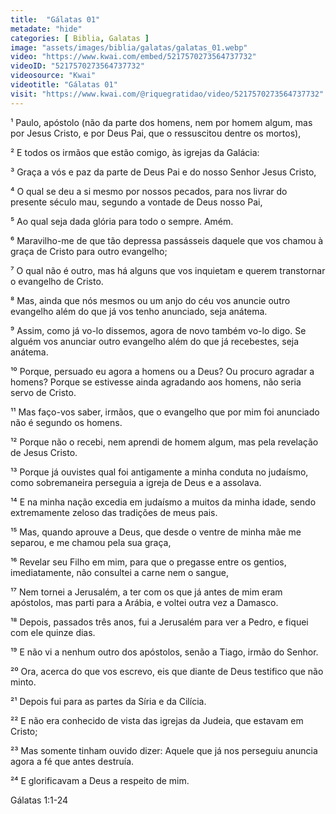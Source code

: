 ```yaml
---
title:  "Gálatas 01"
metadate: "hide"
categories: [ Biblia, Galatas ]
image: "assets/images/biblia/galatas/galatas_01.webp"
video: "https://www.kwai.com/embed/5217570273564737732"
videoID: "5217570273564737732"
videosource: "Kwai"
videotitle: "Gálatas 01"
visit: "https://www.kwai.com/@riquegratidao/video/5217570273564737732"
---
```


¹ Paulo, apóstolo (não da parte dos homens, nem por homem algum, mas por Jesus Cristo, e por Deus Pai, que o ressuscitou dentre os mortos),

² E todos os irmãos que estão comigo, às igrejas da Galácia:

³ Graça a vós e paz da parte de Deus Pai e do nosso Senhor Jesus Cristo,

⁴ O qual se deu a si mesmo por nossos pecados, para nos livrar do presente século mau, segundo a vontade de Deus nosso Pai,

⁵ Ao qual seja dada glória para todo o sempre. Amém.

⁶ Maravilho-me de que tão depressa passásseis daquele que vos chamou à graça de Cristo para outro evangelho;

⁷ O qual não é outro, mas há alguns que vos inquietam e querem transtornar o evangelho de Cristo.

⁸ Mas, ainda que nós mesmos ou um anjo do céu vos anuncie outro evangelho além do que já vos tenho anunciado, seja anátema.

⁹ Assim, como já vo-lo dissemos, agora de novo também vo-lo digo. Se alguém vos anunciar outro evangelho além do que já recebestes, seja anátema.

¹⁰ Porque, persuado eu agora a homens ou a Deus? Ou procuro agradar a homens? Porque se estivesse ainda agradando aos homens, não seria servo de Cristo.

¹¹ Mas faço-vos saber, irmãos, que o evangelho que por mim foi anunciado não é segundo os homens.

¹² Porque não o recebi, nem aprendi de homem algum, mas pela revelação de Jesus Cristo.

¹³ Porque já ouvistes qual foi antigamente a minha conduta no judaísmo, como sobremaneira perseguia a igreja de Deus e a assolava.

¹⁴ E na minha nação excedia em judaísmo a muitos da minha idade, sendo extremamente zeloso das tradições de meus pais.

¹⁵ Mas, quando aprouve a Deus, que desde o ventre de minha mãe me separou, e me chamou pela sua graça,

¹⁶ Revelar seu Filho em mim, para que o pregasse entre os gentios, imediatamente, não consultei a carne nem o sangue,

¹⁷ Nem tornei a Jerusalém, a ter com os que já antes de mim eram apóstolos, mas parti para a Arábia, e voltei outra vez a Damasco.

¹⁸ Depois, passados três anos, fui a Jerusalém para ver a Pedro, e fiquei com ele quinze dias.

¹⁹ E não vi a nenhum outro dos apóstolos, senão a Tiago, irmão do Senhor.

²⁰ Ora, acerca do que vos escrevo, eis que diante de Deus testifico que não minto.

²¹ Depois fui para as partes da Síria e da Cilícia.

²² E não era conhecido de vista das igrejas da Judeia, que estavam em Cristo;

²³ Mas somente tinham ouvido dizer: Aquele que já nos perseguiu anuncia agora a fé que antes destruía.

²⁴ E glorificavam a Deus a respeito de mim. 



Gálatas 1:1-24